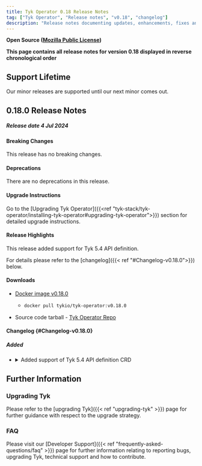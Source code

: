 ```yaml
---
title: Tyk Operator 0.18 Release Notes
tag: ["Tyk Operator", "Release notes", "v0.18", "changelog"]
description: "Release notes documenting updates, enhancements, fixes and changes for Tyk Operator versions within the 0.18.x series."
---
```


**Open Source ([Mozilla Public License](https://github.com/TykTechnologies/tyk/blob/master/LICENSE.md))**

**This page contains all release notes for version 0.18 displayed in reverse chronological order**

## Support Lifetime

Our minor releases are supported until our next minor comes out.

## 0.18.0 Release Notes

##### Release date 4 Jul 2024

#### Breaking Changes

This release has no breaking changes.

#### Deprecations

There are no deprecations in this release.

#### Upgrade Instructions

Go to the [Upgrading Tyk Operator]({{<ref "tyk-stack/tyk-operator/installing-tyk-operator#upgrading-tyk-operator">}}) section for detailed upgrade instructions.

#### Release Highlights

This release added support for Tyk 5.4 API definition.

For details please refer to the [changelog]({{< ref "#Changelog-v0.18.0">}}) below.

#### Downloads

- [Docker image v0.18.0](https://hub.docker.com/r/tykio/tyk-operator/tags?page=&page_size=&ordering=&name=v0.18.0)
  - ```bash
    docker pull tykio/tyk-operator:v0.18.0
    ```
- Source code tarball - [Tyk Operator Repo](https://github.com/TykTechnologies/tyk-operator/releases/tag/v0.18.0)

#### Changelog {#Changelog-v0.18.0}

##### Added

<ul>
<li>
<details>
<summary>Added support of Tyk 5.4 API definition CRD </summary>

Added to ApiDefinition [Custom Resource Definition (CRD)](https://kubernetes.io/docs/tasks/extend-kubernetes/custom-resources/custom-resource-definitions/):

- [introspection]({{<ref "graphql/introspection#turning-off-introspection">}}) option to enable/disable GraphQL introspection
- [graphql.proxy.auth_headers]({{<ref "graphql-proxy-only#creating-a-graphql-api-via-the-dashboard-ui">}})
- [graphql.proxy.subscription_type]({{<ref "getting-started/key-concepts/graphql-subscriptions">}})
- [graphql.proxy.request_headers]({{<ref "graphql/gql-headers#request-headers">}})
- graphql.proxy.use_response_extensions
- graphql.proxy.request_headers_rewrite
- graphql.proxy.features

</details>
</li>
</ul>

## Further Information

### Upgrading Tyk

Please refer to the [upgrading Tyk]({{< ref "upgrading-tyk" >}}) page for further guidance with respect to the upgrade strategy.

### FAQ

Please visit our [Developer Support]({{< ref "frequently-asked-questions/faq" >}}) page for further information relating to reporting bugs, upgrading Tyk, technical support and how to contribute.
